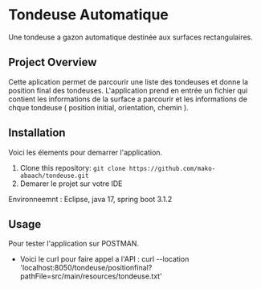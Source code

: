 # Tondeuse Automatique 

Une tondeuse a gazon automatique destinée aux surfaces rectangulaires.

## Project Overview

Cette aplication permet de parcourir une liste des tondeuses et donne la position final des tondeuses.
L'application prend en entrée un fichier qui contient les informations de la surface a parcourir et les informations de chque tondeuse ( position initial, orientation, chemin ).

## Installation

Voici les élements pour demarrer l'application.

1. Clone this repository: `git clone https://github.com/mako-abaach/tondeuse.git`
2. Demarer le projet sur votre IDE

Environneemnt : Eclipse, java 17, spring boot 3.1.2

## Usage

Pour tester l'application sur POSTMAN.

- Voici le curl pour faire appel a l'API : curl --location 'localhost:8050/tondeuse/positionfinal?pathFile=src/main/resources/tondeuse.txt'


